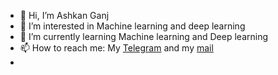 - 👋 Hi, I’m Ashkan Ganj
- 👀 I’m interested in Machine learning and deep learning
- 🌱 I’m currently learning Machine learning and Deep learning
- 📫 How to reach me: My <a href="https://t.me/ashkan_ganj">Telegram</a> and my <a href="mailto=AshkanGanj@gmail.com">mail</a>
- 

<!---
Ashkan-Agc/Ashkan-Agc is a ✨ special ✨ repository because its `README.md` (this file) appears on your GitHub profile.
You can click the Preview link to take a look at your changes.
--->
